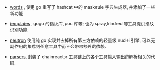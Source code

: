

- [words](https://chainreactors.github.io/wiki/libs/words/) , 使用 go 重写了 hashcat 中的 mask/rule 字典生成器, 并添加了一些新功能

- [templates](https://github.com/chainreactors/templates) , gogo 的指纹库, poc 库等; 也为 spray,kindred 等工具提供指纹识别功能

- [neutron](https://chainreactors.github.io/wiki/libs/neutron/) 使用纯 go 实现并去掉所有第三方依赖的轻量级 nuclei 引擎, 可以无副作用的集成到任意工具中而不会带来额外的依赖.

- [parsers](https://github.com/chainreactors/parsers), 封装了 chainreactor 工具链上的各个工具输入输出的解析相关的代码.

  